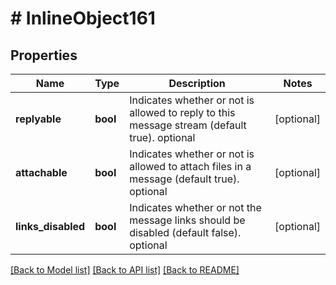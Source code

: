 # # InlineObject161

## Properties

Name | Type | Description | Notes
------------ | ------------- | ------------- | -------------
**replyable** | **bool** | Indicates whether or not is allowed to reply to this message stream (default true). optional | [optional] 
**attachable** | **bool** | Indicates whether or not is allowed to attach files in a message (default true). optional | [optional] 
**links_disabled** | **bool** | Indicates whether or not the message links should be disabled (default false). optional | [optional] 

[[Back to Model list]](../../README.md#documentation-for-models) [[Back to API list]](../../README.md#documentation-for-api-endpoints) [[Back to README]](../../README.md)


